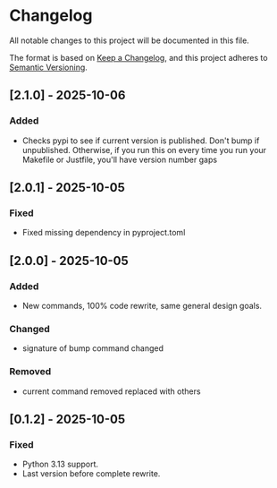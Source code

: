 # Changelog

All notable changes to this project will be documented in this file.

The format is based on [Keep a Changelog](https://keepachangelog.com/en/1.0.0/),
and this project adheres to [Semantic Versioning](https://semver.org/spec/v2.0.0.html).

## [2.1.0] - 2025-10-06

### Added

- Checks pypi to see if current version is published. Don't bump if unpublished. Otherwise, if you run this on every
  time you run your Makefile or Justfile, you'll have version number gaps

## [2.0.1] - 2025-10-05

### Fixed

- Fixed missing dependency in pyproject.toml

## [2.0.0] - 2025-10-05

### Added

- New commands, 100% code rewrite, same general design goals.

### Changed

- signature of bump command changed

### Removed

- current command removed replaced with others

## [0.1.2] - 2025-10-05

### Fixed

- Python 3.13 support.
- Last version before complete rewrite.